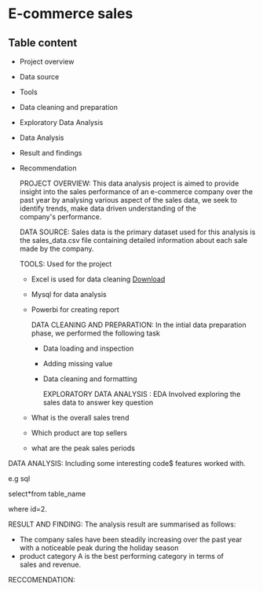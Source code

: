 # E-commerce sales
## Table content
* Project overview
* Data source
* Tools
* Data cleaning and preparation
* Exploratory Data Analysis
* Data Analysis
* Result and findings
* Recommendation
  
  PROJECT OVERVIEW:
This data analysis project is aimed to provide
insight into the sales performance of an e-commerce company over the past year by analysing various aspect of the sales data, we seek to identify trends, make data driven understanding of the company's performance.

  DATA SOURCE: Sales data is the primary dataset used for this analysis is the sales_data.csv file containing detailed information about  each sale made by the company.

  TOOLS: Used for the project
  
  * Excel is used for data cleaning [Download](http://microsoft.com)
  * Mysql for data analysis
  * Powerbi for creating report

    DATA CLEANING AND PREPARATION: In the intial data preparation phase, we performed the following task

    * Data loading and inspection
    * Adding missing value
    * Data cleaning and formatting

      EXPLORATORY DATA ANALYSIS : EDA Involved exploring the sales data to answer key question

  * What is the overall sales trend
  * Which product are top sellers
  * what are the peak sales periods

DATA ANALYSIS: Including some interesting code$ features worked with.

e.g sql

 select*from table_name

 where id=2.

RESULT AND FINDING:  The analysis result are summarised as follows:

 * The company sales have been steadily increasing over the past year with a noticeable peak during the holiday season
 * product category A is the best performing category in terms of sales and revenue.
   
RECCOMENDATION: 
